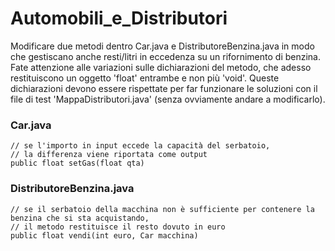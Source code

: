 # Automobili_e_Distributori

Modificare due metodi dentro Car.java e DistributoreBenzina.java in modo che gestiscano anche resti/litri in eccedenza su un rifornimento di benzina. Fate attenzione alle variazioni sulle dichiarazioni del metodo, che adesso restituiscono un oggetto 'float' entrambe e non più 'void'. Queste dichiarazioni devono essere rispettate per far funzionare le soluzioni con il file di test 'MappaDistributori.java' (senza ovviamente andare a modificarlo).

### Car.java
```
// se l'importo in input eccede la capacità del serbatoio, 
// la differenza viene riportata come output
public float setGas(float qta)
```
### DistributoreBenzina.java
```
// se il serbatoio della macchina non è sufficiente per contenere la benzina che si sta acquistando,
// il metodo restituisce il resto dovuto in euro
public float vendi(int euro, Car macchina)
```
